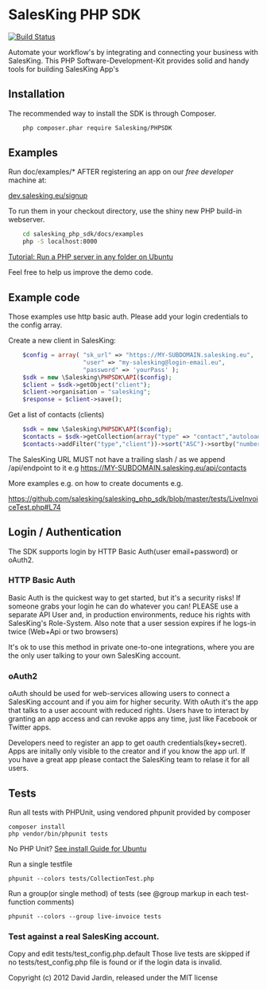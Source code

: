 # SalesKing PHP SDK
[![Build Status](https://secure.travis-ci.org/salesking/salesking_php_sdk.png)](http://travis-ci.org/salesking/salesking_php_sdk)

Automate your workflow's by integrating and connecting your business with SalesKing.
This PHP Software-Development-Kit provides solid and handy tools for building
SalesKing App's

## Installation

The recommended way to install the SDK is through Composer.

```bash
    php composer.phar require Salesking/PHPSDK
```

## Examples

Run doc/examples/* AFTER registering an app on our *free developer* machine at: 

[dev.salesking.eu/signup](https://www.dev.salesking.eu/signup/dev-gh)

To run them in your checkout directory, use the shiny new PHP build-in webserver.

```bash
    cd salesking_php_sdk/docs/examples
    php -S localhost:8000
```

[Tutorial: Run a PHP server in any folder on Ubuntu](https://www.salesking.eu/blog/coding/run-php-webserver-in-any-directory-on-ubuntu/)

Feel free to help us improve the demo code.

## Example code

Those examples use http basic auth. Please add your login credentials to the config array.

Create a new client in SalesKing:
```php
    $config = array( "sk_url" => "https://MY-SUBDOMAIN.salesking.eu",
                     "user" => "my-salesking@login-email.eu",
                     "password" => 'yourPass' );
    $sdk = new \Salesking\PHPSDK\API($config);
    $client = $sdk->getObject("client");
    $client->organisation = "salesking";
    $response = $client->save();
```
Get a list of contacts (clients)
```php
    $sdk = new \Salesking\PHPSDK\API($config);
    $contacts = $sdk->getCollection(array("type" => "contact","autoload" => true));
    $contacts->addFilter("type","client"))->sort("ASC")->sortby("number")->q("salesking")->load();
```

The SalesKing URL MUST not have a trailing slash / as we append /api/endpoint to it e.g https://MY-SUBDOMAIN.salesking.eu/api/contacts

More examples e.g. on how to create documents e.g.

https://github.com/salesking/salesking_php_sdk/blob/master/tests/LiveInvoiceTest.php#L74


## Login / Authentication

The SDK supports login by HTTP Basic Auth(user email+password) or oAuth2.

### HTTP Basic Auth

Basic Auth is the quickest way to get started, but it's a security risks! If someone grabs your login he can do
whatever you can! PLEASE use a separate API User and, in production environments, reduce his rights with
SalesKing's Role-System. Also note that a user session expires if he logs-in twice (Web+Api or two browsers)

It's ok to use this method in private one-to-one integrations, where you are the only user talking to your own SalesKing
account.

### oAuth2

oAuth should be used for web-services allowing users to connect a SalesKing account and if you aim for higher
security. With oAuth it's the app that talks to a user account with reduced rights. Users have to interact by
granting an app access and can revoke apps any time, just like Facebook or Twitter apps.

Developers need to register an app to get oauth credentials(key+secret). Apps are initally only visible to the creator
and if you know the app url. If you have a great app please contact the SalesKing team to relase it for all users.

## Tests

Run all tests with PHPUnit, using vendored phpunit provided by composer

    composer install
    php vendor/bin/phpunit tests


No PHP Unit? [See install Guide for Ubuntu](https://www.salesking.eu/blog/coding/how-to-run-phpunit-tests-on-ubuntu/)

Run a single testfile

    phpunit --colors tests/CollectionTest.php

Run a group(or single method) of tests (see @group markup in each test-function comments)

    phpunit --colors --group live-invoice tests


### Test against a real SalesKing account.

Copy and edit tests/test_config.php.default
Those live tests are skipped if no tests/test_config.php file is found or if the login data is invalid.


Copyright (c) 2012 David Jardin, released under the MIT license
